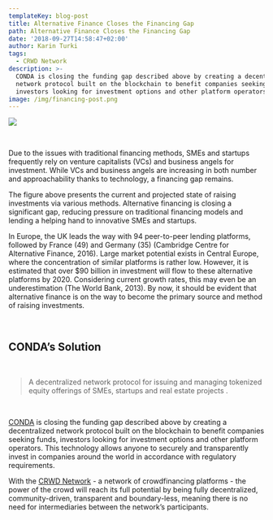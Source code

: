 ```yaml
---
templateKey: blog-post
title: Alternative Finance Closes the Financing Gap
path: Alternative Finance Closes the Financing Gap
date: '2018-09-27T14:58:47+02:00'
author: Karin Turki
tags:
  - CRWD Network
description: >-
  CONDA is closing the funding gap described above by creating a decentralized
  network protocol built on the blockchain to benefit companies seeking funds,
  investors looking for investment options and other platform operators.
image: /img/financing-post.png
---
```

![](/img/financial_gap.png)

<br>

Due to the issues with traditional financing methods, SMEs and startups frequently rely on venture capitalists (VCs) and business angels for investment. While VCs and business angels are increasing in both number and approachability thanks to technology, a financing gap remains.

The figure above presents the current and projected state of raising investments via various methods. Alternative financing is closing a significant gap, reducing pressure on traditional financing models and lending a helping hand to innovative SMEs and startups.

In Europe, the UK leads the way with 94 peer-to-peer lending platforms, followed by France (49) and Germany (35) (Cambridge Centre for Alternative Finance, 2016). Large market potential exists in Central Europe, where the concentration of similar platforms is rather low. However, it is estimated that over $90 billion in investment will flow to these alternative platforms by 2020. Considering current growth rates, this may even be an underestimation (The World Bank, 2013). By now, it should be evident that alternative finance is on the way to become the primary source and method of raising investments.

<br>

## CONDA’s Solution

<br>

> A decentralized network protocol for issuing and managing tokenized equityofferings of SMEs, startups and real estate projects.

<br>

[CONDA](www.conda.at) is closing the funding gap described above by creating a decentralized network protocol built on the blockchain to benefit companies seeking funds, investors looking for investment options and other platform operators. This technology allows anyone to securely and transparently invest in companies around the world in accordance with regulatory requirements.

With the [CRWD Network](https://ico.conda.online) - a network of crowdfinancing platforms -  the power of the crowd will reach its full potential by being fully decentralized, community-driven, transparent and boundary-less, meaning there is no need for intermediaries between the network’s participants.

<br>
